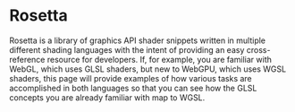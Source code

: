 # Rosetta

Rosetta is a library of graphics API shader snippets written in multiple different shading languages
with the intent of providing an easy cross-reference resource for developers. If, for example, you
are familiar with WebGL, which uses GLSL shaders, but new to WebGPU, which uses WGSL shaders, this
page will provide examples of how various tasks are accomplished in both languages so that you can
see how the GLSL concepts you are already familiar with map to WGSL.
